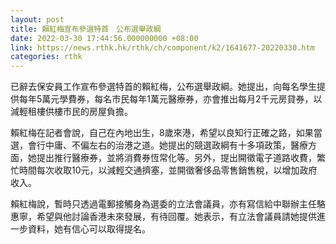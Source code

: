 ```yaml
---
layout: post
title: 賴紅梅宣布參選特首　公布選舉政綱
date: 2022-03-30 17:44:56.000000000 +08:00
link: https://news.rthk.hk/rthk/ch/component/k2/1641677-20220330.htm
categories: rthk
---
```


已辭去保安員工作宣布參選特首的賴紅梅，公布選舉政綱。她提出，向每名學生提供每年5萬元學費券，每名市民每年1萬元醫療券，亦會推出每月2千元房貸券，以減輕租樓供樓市民的房屋負擔。

賴紅梅在記者會說，自己在內地出生，8歲來港，希望以良知行正確之路，如果當選，會行中庸、不偏左右的治港之道。她提出的競選政綱有十多項政策，醫療方面，她提出推行醫療券，並將消費券恆常化等。另外，提出開徵電子道路收費，繁忙時間每次收取10元，以減輕交通擠塞，並開徵奢侈品零售銷售稅，以增加政府收入。

賴紅梅說，暫時只透過電郵接觸身為選委的立法會議員，亦有寫信給中聯辦主任駱惠寧，希望與他討論香港未來發展，有待回覆。她表示，有立法會議員請她提供進一步資料，她有信心可以取得提名。
